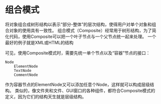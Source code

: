 # 组合模式
将对象组合成树形结构以表示“部分-整体”的层次结构，使得用户对单个对象和组合对象的使用具有一致性。
组合模式（Composite）经常用于树形结构，为了简化代码，使用Composite可以把一个叶子节点与一个父节点统一起来处理。
一个最好的例子就是XML或HTML的结构

可见，使用Composite模式时，需要先统一单个节点以及“容器”节点的接口：
```
Node
    ElementNode
    TextNode
    CommentNode
```
作为容器节点的ElementNode又可以添加任意个Node，这样就可以构成层级结构。
类似的，像文件夹和文件、GUI窗口的各种组件，都符合Composite模式的定义，因为它们的结构天生就是层级结构。